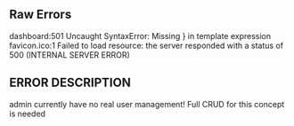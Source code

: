 ## Raw Errors
dashboard:501 Uncaught SyntaxError: Missing } in template expression
favicon.ico:1  Failed to load resource: the server responded with a status of 500 (INTERNAL SERVER ERROR)
## ERROR DESCRIPTION
admin currently have no real user management! 
Full CRUD for this concept is needed
